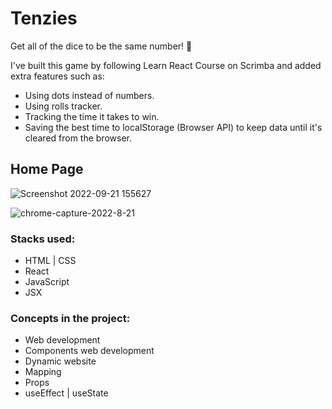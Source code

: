# Tenzies
Get all of the dice to be the same number! 🎲

I've built this game by following Learn React Course on Scrimba and added extra features such as:
- Using dots instead of numbers.
- Using rolls tracker.
- Tracking the time it takes to win.
- Saving the best time to localStorage (Browser API) to keep data until it's cleared from the browser.


## Home Page 

![Screenshot 2022-09-21 155627](https://user-images.githubusercontent.com/58562757/191454111-201397f2-8ba0-4b6d-a327-e7f5470ceafd.png)

![chrome-capture-2022-8-21](https://user-images.githubusercontent.com/58562757/191454132-7c6677cb-5dab-46f3-8598-13057212eed5.gif)


### Stacks used:

- HTML | CSS
- React 
- JavaScript
- JSX

### Concepts in the project:

- Web development
- Components web development
- Dynamic website
- Mapping
- Props
- useEffect | useState

